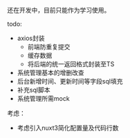 还在开发中，目前只能作为学习使用。

todo:
- axios封装
  - 前端防重复提交
  - 缓存数据
  - 将后端的统一返回格式封装至TS
- 系统管理基本的增删改查
- 后台新增时间、更新时间等字段sql填充
- 补充sql脚本
- 系统管理所需mock

考虑：
- 考虑引入nuxt3简化配置量及代码行数